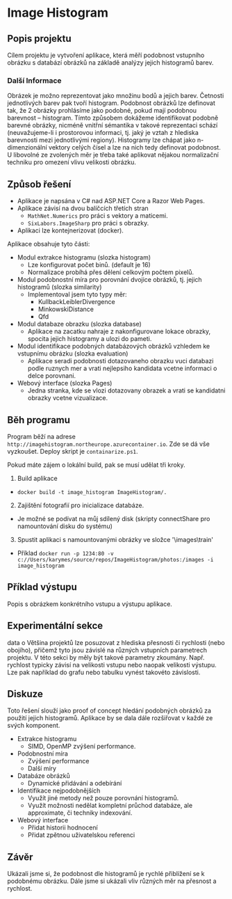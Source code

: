 # Image Histogram

## Popis projektu

Cílem projektu je vytvoření aplikace, která měří podobnost vstupního obrázku s databází obrázků na základě
analýzy jejich histogramů barev.

### Další Informace

Obrázek je možno reprezentovat jako množinu bodů a jejich barev. Četnosti jednotlivých barev pak tvoří
histogram. Podobnost obrázků lze definovat tak, že 2 obrázky prohlásíme jako podobné, pokud mají podobnou
barevnost – histogram. Tímto způsobem dokážeme identifikovat podobně barevné obrázky, nicméně vnitřní
sémantika v takové reprezentaci schází (neuvažujeme-li i prostorovou informaci, tj. jaký je vztah z hlediska
barevnosti mezi jednotlivými regiony). Histogramy lze chápat jako n-dimenzionální vektory celých čísel a lze na
nich tedy definovat podobnost. U libovolné ze zvolených měr je třeba také aplikovat nějakou normalizační
techniku pro omezení vlivu velikosti obrázku.




## Způsob řešení

* Aplikace je napsána v C# nad ASP.NET Core a Razor Web Pages. 
* Aplikace závisí na dvou balíčcích třetích stran
  * `MathNet.Numerics` pro práci s vektory a maticemi.
  * `SixLabors.ImageSharp` pro práci s obrazky.
* Aplikaci lze kontejnerizovat (docker).


Aplikace obsahuje tyto části:
* Modul extrakce histogramu (slozka histogram)
  * Lze konfigurovat počet binů. (default je 16)
  * Normalizace probíhá přes dělení celkovým počtem pixelů.
* Modul podobnostní míra pro porovnání dvojice obrázků, tj. jejich histogramů (slozka similarity)
  * Implementoval jsem tyto typy měr:
    * KullbackLeiblerDivergence
	* MinkowskiDistance
	* Qfd
* Modul databaze obrazku (slozka database)
  * Aplikace na zacatku nahraje z nakonfigurovane lokace obrazky, spocita jejich histogramy a ulozi do pameti.
* Modul identifikace podobných databázových obrázků vzhledem ke vstupnímu obrázku (slozka evaluation)
  * Aplikace seradi podobnosti dotazovaneho obrazku vuci databazi podle ruznych mer a vrati nejlepsiho kandidata vcetne informaci o delce porovnani.
* Webový interface (slozka Pages)
  * Jedna stranka, kde se vlozi dotazovany obrazek a vrati se kandidatni obrazky vcetne vizualizace.

## Běh programu

Program běží na adrese `http://imagehistogram.northeurope.azurecontainer.io`. 
Zde se dá vše vyzkoušet.
Deploy skript je `containarize.ps1`.

Pokud máte zájem o lokální build, pak se musí udělat tři kroky.
1. Build aplikace
  * `docker build -t image_histogram ImageHistogram/.`
2. Zajištění fotografií pro inicializace databáze. 
  * Je možné se podívat na můj sdílený disk (skripty connectShare pro namountování disku do systému)
3. Spustit aplikaci s namountovanými obrázky ve složce '\images\train'
  * Příklad `docker run -p 1234:80 -v c://Users/karymes/source/repos/ImageHistogram/photos:/images -i image_histogram`
 

## Příklad výstupu
Popis s obrázkem konkrétního vstupu a výstupu aplikace.

## Experimentální sekce
data
o Většina projektů lze posuzovat z hlediska přesnosti či rychlosti (nebo obojího),
přičemž tyto jsou závislé na různých vstupních parametrech projektu. V této sekci by
měly být takové parametry zkoumány. Např. rychlost typicky závisí na velikosti
vstupu nebo naopak velikosti výstupu. Lze pak například do grafu nebo tabulku
vynést takovéto závislosti.

## Diskuze

Toto řešení slouží jako proof of concept hledání podobných obrázků za použití jejich histogramů.
Aplikace by se dala dále rozšiřovat v každé ze svých komponent.

* Extrakce histogramu
  * SIMD, OpenMP zvýšení performance.
* Podobnostní míra
  * Zvýšení performance
  * Další míry
* Databáze obrázků
  * Dynamické přidávání a odebírání
* Identifikace nejpodobnějších
  * Využít jiné metody než pouze porovnání histogramů.
  * Využít možnosti nedělat kompletní průchod databáze, ale approximate, či techniky indexování.
* Webový interface
  * Přidat historii hodnocení
  * Přidat zpětnou uživatelskou referenci

## Závěr

Ukázali jsme si, že podobnost dle histogramů je rychlé přiblížení se k podobnému obrázku. 
Dále jsme si ukázali vliv různých měr na přesnost a rychlost.